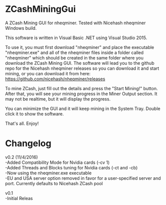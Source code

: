 # ZCashMiningGui
A ZCash Mining GUI for nheqminer. Tested with Nicehash nheqminer Windows build.

This software is written in Visual Basic .NET using Visual Studio 2015.

To use it, you must first download "nheqminer" and place the executable "nheqminer.exe" and all of the nheqminer files inside a folder called "nheqminer" which should be created in the same folder where you download the ZCash Mining GUI. The software will lead you to the github repo for the Nicehash nheqminer releases so you can download it and start mining, or you can download it from here: https://github.com/nicehash/nheqminer/releases

To mine ZCash, just fill out the details and press the "Start Mining!" button. After that, you will see your mining progress in the Miner Output section. It may not be realtime, but it will display the progress.

You can minimize the GUI and it will keep mining in the System Tray. Double click it to show the software.

That's all. Enjoy!

# Changelog
v0.2 (11/4/2016)</br>
-Added Compatibility Mode for Nvidia cards (-cv 1)</br>
-Added Threads and Blocks tuning for Nvidia cards (-ct and -cb)</br>
-Now using the nheqminer.exe executable</br>
-EU and USA server option removed in favor for a user-specified server and port. Currently defaults to Nicehash ZCash pool

v0.1</br>
-Initial Releas
